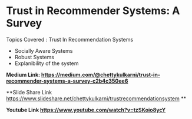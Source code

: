 # **Trust in Recommender Systems: A Survey**

Topics Covered :
Trust In Recommendation Systems
* Socially Aware Systems
* Robust Systems
* Explanibility of the system

**Medium Link: https://medium.com/@chettykulkarni/trust-in-recommender-systems-a-survey-c2b4c350ee6**

**Slide Share Link https://www.slideshare.net/chettykulkarni/trustrecommendationsystem **

**Youtube Link https://www.youtube.com/watch?v=tzSKoio8ycY**
